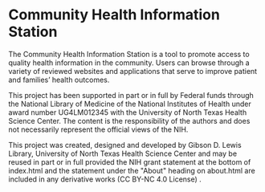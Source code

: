 # Community Health Information Station
The Community Health Information Station is a tool to promote access to quality health information in the community. Users can browse through a variety of reviewed websites and applications that serve to improve patient and families’ health outcomes.

This project has been supported in part or in full by Federal funds through the National Library of Medicine of the National Institutes of Health under award number UG4LM012345 with the University of North Texas Health Science Center. The content is the responsibility of the authors and does not necessarily represent the official views of the NIH.

This project was created, designed and developed by Gibson D. Lewis Library, University of North Texas Health Science Center and may be reused in part or in full provided the NIH grant statement at the bottom of index.html and the statement under the "About" heading on about.html are included in any derivative works (CC BY-NC 4.0 License) .
